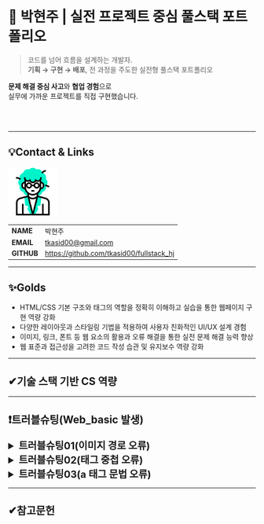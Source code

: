 # 🚀 박현주 | 실전 프로젝트 중심 풀스택 포트폴리오

> 코드를 넘어 흐름을 설계하는 개발자.  
**기획 → 구현 → 배포**, 전 과정을 주도한 실전형 풀스택 포트폴리오

**문제 해결 중심 사고**와 **협업 경험**으로  
실무에 가까운 프로젝트를 직접 구현했습니다.

<br/>
<br/>

---
## 💡Contact & Links
<img src="./img/friends/me.gif"
    alt="프로필" width="100"/>

|||
|-|-|
|**NAME**|박현주|
|**EMAIL**|tkasid00@gmail.com|
|**GITHUB**|https://github.com/tkasid00/fullstack_hj|


---
## ✨Golds
- HTML/CSS 기본 구조와 태그의 역할을 정확히 이해하고 실습을 통한 웹페이지 구현 역량 강화
- 다양한 레이아웃과 스타일링 기법을 적용하여 사용자 친화적인 UI/UX 설계 경험
- 이미지, 링크, 폰트 등 웹 요소의 활용과 오류 해결을 통한 실전 문제 해결 능력 향상
- 웹 표준과 접근성을 고려한 코드 작성 습관 및 유지보수 역량 강화
---
## ✔기술 스택 기반 CS 역량
---
## ❗트러블슈팅(Web_basic 발생)

<details>
<summary style="font-size:20px; font-weight:bold;">트러블슈팅01(이미지 경로 오류)</summary>

### 📌트러블슈팅01(이미지 경로 오류)

**문제점**  
- 이미지가 화면에 표시되지 않음.

**해결 방안**  
- 이미지를 프로젝트 폴더(워크스페이스) 안에 복사한 후, HTML에서 상대 경로로 작성하여 정상적으로 표시되도록 수정함.

**느낀점**  
- HTML에서 이미지는 반드시 프로젝트 폴더 내에 위치시키고 상대 경로로 연결해야 함을 알게 됨.  
- 경로 설정 실수로 인해 이미지가 깨질 수 있으므로 항상 폴더 구조와 경로를 꼼꼼히 확인해야 함.
</details>


<details>
<summary style="font-size:20px; font-weight:bold;">트러블슈팅02(태그 중첩 오류)</summary>


### 📌트러블슈팅02(태그 중첩 오류)

**문제점**  
- HTML에서 `<h3>` 태그가 `<p>` 태그 안에 중첩되어 사용됨.

**해결 방안**  
- `<h3>` 태그를 `<p>` 태그 밖에서 단독으로 사용하거나,  
  단순 텍스트라면 `<p>`만 사용하고, 강조가 필요하면 `<h3>`만 사용함.

**느낀점**  
- HTML 태그의 올바른 중첩과 구조를 지키는 것이 웹페이지의 안정적인 렌더링과 유지보수에 중요함을 알게 됨.  
- 태그 사용 시 문서 구조와 의미를 고려하여 작성해야 함.
</details>



<details>
<summary style="font-size:20px; font-weight:bold;">트러블슈팅03(a 태그 문법 오류)</summary>

### 📌트러블슈팅03(a 태그 문법 오류)

**문제점**  
- 깃허브 링크가 정상적으로 표시되지 않음.

**해결 방안**  
- `<a>` 태그의 속성을 올바르게 작성하고, 링크 텍스트를 태그 내부에 위치시킴.

**느낀점**  
- HTML 태그의 문법을 정확히 지키는 것이 웹페이지의 정상적인 동작과 유지보수에 중요함을 다시 한 번 인식함.  
- 속성값과 태그 구조를 꼼꼼히 확인하는 습관이 필요함.
</details>



---

## ✔참고문헌